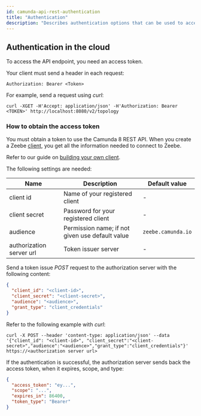 ```yaml
---
id: camunda-api-rest-authentication
title: "Authentication"
description: "Describes authentication options that can be used to access Camunda 8 REST API."
---
```


## Authentication in the cloud

To access the API endpoint, you need an access token.

Your client must send a header in each request:

`Authorization: Bearer <Token>`

For example, send a request using _curl_:

```shell
curl -XGET -H'Accept: application/json' -H'Authorization: Bearer <TOKEN>' http://localhost:8080/v2/topology
```

### How to obtain the access token

You must obtain a token to use the Camunda 8 REST API. When you create a Zeebe [client](/guides/setup-client-connection-credentials.md), you get all the information needed to connect to Zeebe.

Refer to our guide on [building your own client](../build-your-own-client.md).

The following settings are needed:

| Name                     | Description                                     | Default value      |
| ------------------------ | ----------------------------------------------- | ------------------ |
| client id                | Name of your registered client                  | -                  |
| client secret            | Password for your registered client             | -                  |
| audience                 | Permission name; if not given use default value | `zeebe.camunda.io` |
| authorization server url | Token issuer server                             | -                  |

Send a token issue _POST_ request to the authorization server with the following content:

```json
{
  "client_id": "<client-id>",
  "client_secret": "<client-secret>",
  "audience": "<audience>",
  "grant_type": "client_credentials"
}
```

Refer to the following example with _curl_:

```shell
curl -X POST --header 'content-type: application/json' --data '{"client_id": "<client-id>", "client_secret":"<client-secret>","audience":"<audience>","grant_type":"client_credentials"}' https://<authorization server url>
```

If the authentication is successful, the authorization server sends back the access token, when it expires, scope, and type:

```json
{
  "access_token": "ey...",
  "scope": "...",
  "expires_in": 86400,
  "token_type": "Bearer"
}
```
